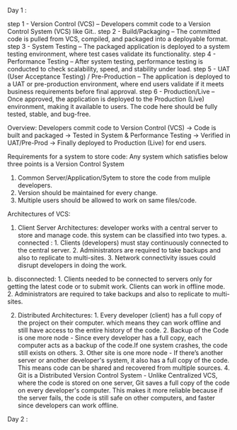 Day 1 : 

step 1 - Version Control (VCS) – Developers commit code to a Version Control System (VCS) like Git..
step 2 - Build/Packaging – The committed code is pulled from VCS, compiled, and packaged into a deployable format.
step 3 - System Testing – The packaged application is deployed to a system testing environment, where test cases validate its functionality.
step 4 - Performance Testing – After system testing, performance testing is conducted to check scalability, speed, and stability under load.
step 5 - UAT (User Acceptance Testing) / Pre-Production – The application is deployed to a UAT or pre-production environment, where end users validate if it meets business requirements before final approval.
step 6 - Production/Live – Once approved, the application is deployed to the Production (Live) environment, making it available to users. The code here should be fully tested, stable, and bug-free.

Overview: 
Developers commit code to Version Control (VCS) → Code is built and packaged → Tested in System & Performance Testing → Verified in UAT/Pre-Prod → Finally deployed to Production (Live) for end users.

Requirements for a system to store code: 
Any system which satisfies below three points is a Version Control System
1. Common Server/Application/Sytem to store the code from muliple developers.
2. Version should be maintained for every change.
3. Multiple users should be allowed to work on same files/code.


Architectures of VCS: 

1. Client Server Architectures: developer works with a central server to store and manage code. this system can be classified into two types. 
a. connected : 1. Clients (developers) must stay continuously connected to the central server.
               2. Administrators are required to take backups and also to replicate to multi-sites.
               3. Network connectivity issues could disrupt developers in doing the work. 

b. disconnected: 1. Clients needed to be connected to servers only for getting the latest code or to submit work. Clients can work in offline mode.
                 2. Administrators are required to take backups and also to replicate to multi-sites.  

2. Distributed Architectures: 
                  1. Every developer (client) has a full copy of the project on their computer. which means they can work offline and still have access to the entire history of the code.
                  2. Backup of the Code is one more node - Since every developer has a full copy, each computer acts as a backup of the code.If one system crashes, the code still exists on others.
                  3. Other site is one more node - If there’s another server or another developer's system, it also has a full copy of the code. This means code can be shared and recovered from multiple sources.
                  4. Git is a Distributed Version Control System - Unlike Centralized VCS, where the code is stored on one server, Git saves a full copy of the code on every developer's computer. This makes it more reliable because if the server fails, the code is still safe on other computers, and faster since developers can work offline.

Day 2 :